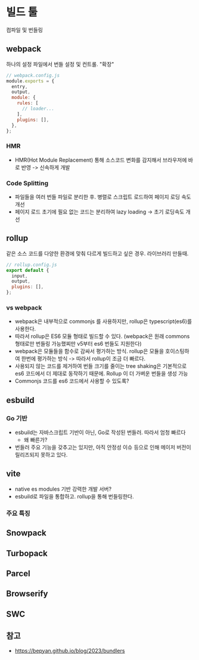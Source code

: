 # 빌드 툴

컴파일 및 번들링

## webpack

하나의 설정 파일에서 번들 설정 및 컨트롤. "확장"

```js
// webpack.config.js
module.exports = {
  entry,
  output,
  module: {
    rules: [
      // loader...
    ],
    plugins: [],
  },
};
```

### HMR

- HMR(Hot Module Replacement) 통해 소스코드 변화를 감지해서 브라우저에 바로 반영 -> 신속하게 개발

### Code Splitting

- 파일들을 여러 번들 파일로 분리한 후. 병렬로 스크립트 로드하여 페이지 로딩 속도 개선
- 페이지 로드 초기에 필요 없는 코드는 분리하여 lazy loading -> 초기 로딩속도 개선

## rollup

같은 소스 코드를 다양한 환경에 맞춰 다르게 빌드하고 싶은 경우. 라이브러리 만들때.

```js
// rollup.config.js
export default {
  input,
  output,
  plugins: [],
};
```

### vs webpack

- webpack은 내부적으로 commonjs 를 사용하지만, rollup은 typescript(es6)를 사용한다.
- 따라서 rollup은 ES6 모듈 형태로 빌드할 수 있다. (webpack은 원래 commons 형태로만 번들링 가능했찌만 v5부터 es6 번들도 지원한다)
- webpack은 모듈들을 함수로 감싸서 평가하는 방식. rollup은 모듈을 호이스팅하여 한번에 평가하는 방식 -> 따라서 rollup이 조금 더 빠르다.
- 사용되지 않는 코드를 제거하여 번들 크기를 줄이는 tree shaking은 기본적으로 es6 코드에서 더 제대로 동작하기 때문에. Rollup 이 더 가벼운 번들을 생성 가능
- Commonjs 코드를 es6 코드에서 사용할 수 있도록?

## esbuild

### Go 기반

- esbuild는 자바스크립트 기반이 아닌, Go로 작성된 번들러. 따라서 엄청 빠르다
  - 왜 빠른가?
- 번들러 주요 기능을 갖추고는 있지만, 아직 안정성 이슈 등으로 인해 메이저 버전이 릴리즈되지 못하고 있다.

## vite

- native es modules 기반 강력한 개발 서버?
- esbuild로 파일을 통합하고. rollup을 통해 번들링한다.

### 주요 특징

## Snowpack

## Turbopack

## Parcel

## Browserify

## SWC

##

## 참고

- https://bepyan.github.io/blog/2023/bundlers
